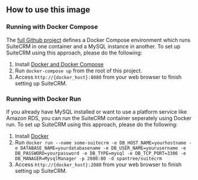 ## How to use this image

### Running with Docker Compose

The [full Github project](https://github.com/Spantree/docker-suitecrm) defines a Docker Compose environment which runs SuiteCRM in one container and a MySQL instance in another. To set up SuiteCRM using this approach, please do the following:

1. Install [Docker and Docker Compose](https://docs.docker.com/compose/install/)
2. Run `docker-compose up` from the root of this project.
3. Access `http://{docker_host}:8080` from your web browser to finish setting up SuiteCRM.

### Running with Docker Run

If you already have MySQL installed or want to use a platform service like Amazon RDS, you can run the SuiteCRM container seperately using Docker run. To set up SuiteCRM using this approach, please do the following:

1. Install [Docker](http://docs.docker.com/installation/)
2. Run `docker run --name some-suitecrm -e DB_HOST_NAME=yourhostname -e DATABASE_NAME=yourdatabasename -e DB_USER_NAME=yourusername -e DB_PASSWORD=yourpassword -e DB_TYPE=mysql -e DB_TCP_PORT=3306 -e DB_MANAGER=MysqlManager -p 2080:80 -d spantree/suitecrm`
3. Access `http://{docker_host}:2080` from your web browser to finish setting up SuiteCRM.
